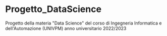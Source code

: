# Progetto_DataScience

Progetto della materia "Data Science" del corso di Ingegneria Informatica e dell'Automazione (UNIVPM) anno universitario 2022/2023
